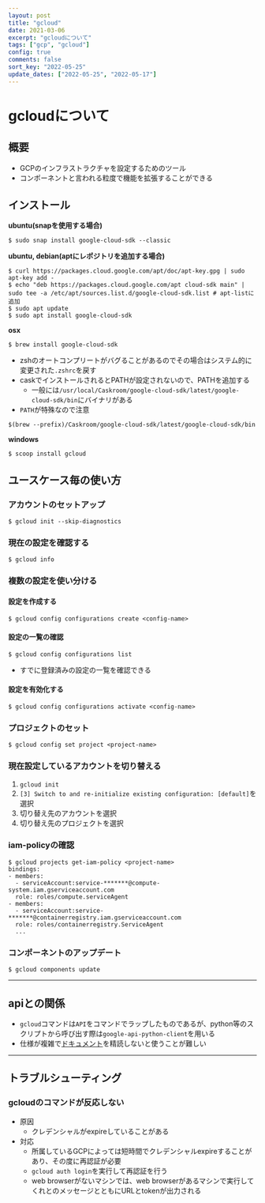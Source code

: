 ```yaml
---
layout: post
title: "gcloud"
date: 2021-03-06
excerpt: "gcloudについて"
tags: ["gcp", "gcloud"]
config: true
comments: false
sort_key: "2022-05-25"
update_dates: ["2022-05-25", "2022-05-17"]
---
```


# gcloudについて

## 概要
 - GCPのインフラストラクチャを設定するためのツール
 - コンポーネントと言われる粒度で機能を拡張することができる

## インストール

**ubuntu(snapを使用する場合)**  
```console
$ sudo snap install google-cloud-sdk --classic
```

**ubuntu, debian(aptにレポジトリを追加する場合)**  
```console
$ curl https://packages.cloud.google.com/apt/doc/apt-key.gpg | sudo apt-key add -
$ echo "deb https://packages.cloud.google.com/apt cloud-sdk main" | sudo tee -a /etc/apt/sources.list.d/google-cloud-sdk.list # apt-listに追加
$ sudo apt update
$ sudo apt install google-cloud-sdk
```

**osx**  
```console
$ brew install google-cloud-sdk
```
 - zshのオートコンプリートがバグることがあるのでその場合はシステム的に変更された`.zshrc`を戻す
 - caskでインストールされるとPATHが設定されないので、PATHを追加する
   - 一般には`/usr/local/Caskroom/google-cloud-sdk/latest/google-cloud-sdk/bin`にバイナリがある
 - `PATH`が特殊なので注意  

```console
$(brew --prefix)/Caskroom/google-cloud-sdk/latest/google-cloud-sdk/bin
```

**windows**  
```console
$ scoop install gcloud
```

## ユースケース毎の使い方

### アカウントのセットアップ

```console
$ gcloud init --skip-diagnostics
```

### 現在の設定を確認する

```console
$ gcloud info
```

### 複数の設定を使い分ける

#### 設定を作成する

```console
$ gcloud config configurations create <config-name>
```

#### 設定の一覧の確認

```console
$ gcloud config configurations list
```
 - すでに登録済みの設定の一覧を確認できる

#### 設定を有効化する

```console
$ gcloud config configurations activate <config-name>
```

### プロジェクトのセット

```console
$ gcloud config set project <project-name>
```

### 現在設定しているアカウントを切り替える
 1. `gcloud init`
 2. `[3] Switch to and re-initialize existing configuration: [default]`を選択
 3. 切り替え先のアカウントを選択
 4. 切り替え先のプロジェクトを選択

### iam-policyの確認

```console
$ gcloud projects get-iam-policy <project-name>
bindings:
- members:
  - serviceAccount:service-*******@compute-system.iam.gserviceaccount.com
  role: roles/compute.serviceAgent
- members:
  - serviceAccount:service-*******@containerregistry.iam.gserviceaccount.com
  role: roles/containerregistry.ServiceAgent
  ...
```

### コンポーネントのアップデート

```console
$ gcloud components update
```

---

## apiとの関係
 - `gcloud`コマンドは`API`をコマンドでラップしたものであるが、python等のスクリプトから呼び出す際は`google-api-python-client`を用いる  
 - 仕様が複雑で[ドキュメント](https://googleapis.github.io/google-api-python-client/docs/)を精読しないと使うことが難しい  

---

## トラブルシューティング

### gcloudのコマンドが反応しない
 - 原因
   - クレデンシャルがexpireしていることがある
 - 対応
   - 所属しているGCPによっては短時間でクレデンシャルexpireすることがあり、その度に再認証が必要
   - `gcloud auth login`を実行して再認証を行う
   - web browserがないマシンでは、web browserがあるマシンで実行してくれとのメッセージとともにURLとtokenが出力される
